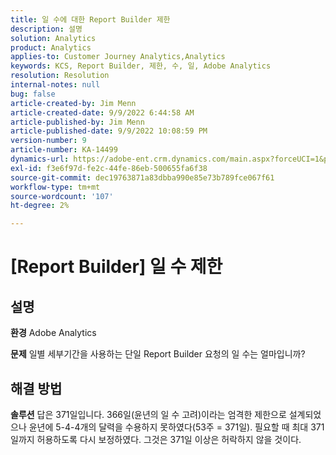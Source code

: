 ```yaml
---
title: 일 수에 대한 Report Builder 제한
description: 설명
solution: Analytics
product: Analytics
applies-to: Customer Journey Analytics,Analytics
keywords: KCS, Report Builder, 제한, 수, 일, Adobe Analytics
resolution: Resolution
internal-notes: null
bug: false
article-created-by: Jim Menn
article-created-date: 9/9/2022 6:44:58 AM
article-published-by: Jim Menn
article-published-date: 9/9/2022 10:08:59 PM
version-number: 9
article-number: KA-14499
dynamics-url: https://adobe-ent.crm.dynamics.com/main.aspx?forceUCI=1&pagetype=entityrecord&etn=knowledgearticle&id=fcd64fe9-0a30-ed11-9db1-0022480866ad
exl-id: f3e6f97d-fe2c-44fe-86eb-500655fa6f38
source-git-commit: dec19763871a83dbba990e85e73b789fce067f61
workflow-type: tm+mt
source-wordcount: '107'
ht-degree: 2%

---
```


# [Report Builder] 일 수 제한

## 설명


<b>환경</b>
Adobe Analytics

<b>문제</b>
일별 세부기간을 사용하는 단일 Report Builder 요청의 일 수는 얼마입니까?


## 해결 방법


<b>솔루션</b>
답은 371일입니다.
366일(윤년의 일 수 고려)이라는 엄격한 제한으로 설계되었으나 윤년에 5-4-4개의 달력을 수용하지 못하였다(53주 = 371일).
필요할 때 최대 371일까지 허용하도록 다시 보정하였다.
그것은 371일 이상은 허락하지 않을 것이다.
